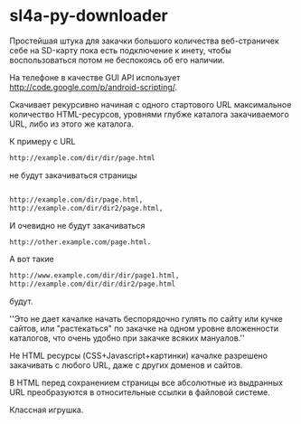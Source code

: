 sl4a-py-downloader
==================

Простейшая штука для закачки большого количества веб-страничек себе на 
SD-карту пока есть подключение к инету, чтобы воспользоваться потом не беспокоясь об его наличии.

На телефоне в качестве GUI API использует http://code.google.com/p/android-scripting/. 

Скачивает рекурсивно начиная с одного стартового URL максимальное количество HTML-ресурсов, 
уровнями глубже каталога закачиваемого URL, либо из этого же каталога.

К примеру с URL 

```bash
http://example.com/dir/dir/page.html
```
не будут закачиваться страницы 

```bash

http://example.com/dir/page.html, 
http://example.com/dir/dir2/page.html,
```

И очевидно не будут закачиваться 

```bash
http://other.example.com/page.html.
```

А вот такие 
```bash
http://www.example.com/dir/dir/page1.html, 
http://example.com/dir/dir/dir2/page.html 
``` 
будут.

''Это не дает качалке начать беспорядочно гулять по сайту или кучке сайтов, или 
"растекаться" по закачке на одном уровне вложенности каталогов, что очень удобно при 
закачке всяких мануалов.''

Не HTML ресурсы (CSS+Javascript+картинки) качалке разрешено закачивать с любого URL,
даже с других доменов и сайтов.

В HTML перед сохранением страницы все абсолютные из выдранных URL преобразуются в 
относительные ссылки в файловой системе. 

Классная игрушка.
